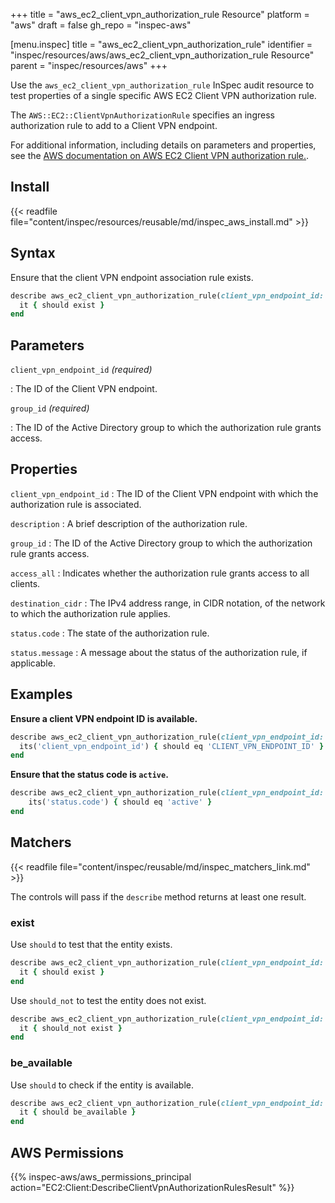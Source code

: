 +++
title = "aws_ec2_client_vpn_authorization_rule Resource"
platform = "aws"
draft = false
gh_repo = "inspec-aws"

[menu.inspec]
title = "aws_ec2_client_vpn_authorization_rule"
identifier = "inspec/resources/aws/aws_ec2_client_vpn_authorization_rule Resource"
parent = "inspec/resources/aws"
+++

Use the `aws_ec2_client_vpn_authorization_rule` InSpec audit resource to test properties of a single specific AWS EC2 Client VPN authorization rule.

The `AWS::EC2::ClientVpnAuthorizationRule` specifies an ingress authorization rule to add to a Client VPN endpoint.

For additional information, including details on parameters and properties, see the [AWS documentation on AWS EC2 Client VPN authorization rule.](https://docs.aws.amazon.com/AWSCloudFormation/latest/UserGuide/aws-resource-ec2-clientvpnauthorizationrule.html).

## Install

{{< readfile file="content/inspec/resources/reusable/md/inspec_aws_install.md" >}}

## Syntax

Ensure that the client VPN endpoint association rule exists.

```ruby
describe aws_ec2_client_vpn_authorization_rule(client_vpn_endpoint_id: "CLIENT_VPN_ENDPOINT_ID", group_id: "GROUP_ID") do
  it { should exist }
end
```

## Parameters

`client_vpn_endpoint_id` _(required)_

: The ID of the Client VPN endpoint.

`group_id` _(required)_

: The ID of the Active Directory group to which the authorization rule grants access.

## Properties

`client_vpn_endpoint_id`
: The ID of the Client VPN endpoint with which the authorization rule is associated.

`description`
: A brief description of the authorization rule.

`group_id`
: The ID of the Active Directory group to which the authorization rule grants access.

`access_all`
: Indicates whether the authorization rule grants access to all clients.

`destination_cidr`
: The IPv4 address range, in CIDR notation, of the network to which the authorization rule applies.

`status.code`
: The state of the authorization rule.

`status.message`
: A message about the status of the authorization rule, if applicable.

## Examples

**Ensure a client VPN endpoint ID is available.**

```ruby
describe aws_ec2_client_vpn_authorization_rule(client_vpn_endpoint_id: "CLIENT_VPN_ENDPOINT_ID", group_id: "GROUP_ID") do
  its('client_vpn_endpoint_id') { should eq 'CLIENT_VPN_ENDPOINT_ID' }
end
```

**Ensure that the status code is `active`.**

```ruby
describe aws_ec2_client_vpn_authorization_rule(client_vpn_endpoint_id: "CLIENT_VPN_ENDPOINT_ID", group_id: "GROUP_ID") do
    its('status.code') { should eq 'active' }
end
```

## Matchers

{{< readfile file="content/inspec/reusable/md/inspec_matchers_link.md" >}}

The controls will pass if the `describe` method returns at least one result.

### exist

Use `should` to test that the entity exists.

```ruby
describe aws_ec2_client_vpn_authorization_rule(client_vpn_endpoint_id: "CLIENT_VPN_ENDPOINT_ID", group_id: "GROUP_ID") do
  it { should exist }
end
```

Use `should_not` to test the entity does not exist.

```ruby
describe aws_ec2_client_vpn_authorization_rule(client_vpn_endpoint_id: "CLIENT_VPN_ENDPOINT_ID", group_id: "GROUP_ID") do
  it { should_not exist }
end
```

### be_available

Use `should` to check if the entity is available.

```ruby
describe aws_ec2_client_vpn_authorization_rule(client_vpn_endpoint_id: "CLIENT_VPN_ENDPOINT_ID", group_id: "GROUP_ID") do
  it { should be_available }
end
```

## AWS Permissions

{{% inspec-aws/aws_permissions_principal action="EC2:Client:DescribeClientVpnAuthorizationRulesResult" %}}
